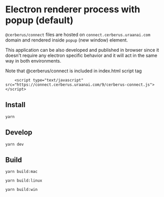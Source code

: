 # Electron renderer process with popup (default)

`@cerberus/connect` files are hosted on `connect.cerberus.uraanai.com` domain and rendered inside `popup` (new window) element.

This application can be also developed and published in browser since it doesn't require any electron specific behavior and it will act in the same way in both environments.

Note that @cerberus/connect is included in index.html script tag

```
    <script type="text/javascript" src="https://connect.cerberus.uraanai.com/9/cerberus-connect.js"></script>
```

## Install

`yarn`

## Develop

`yarn dev`

## Build

`yarn build:mac`

`yarn build:linux`

`yarn build:win`
